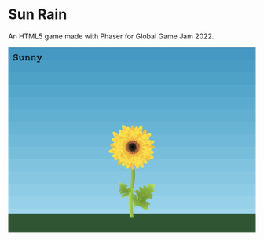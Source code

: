 # Sun Rain
An HTML5 game made with Phaser for Global Game Jam 2022.

![Screenshot](https://github.com/josephclaymiller/Sun-Rain/blob/main/Sun-Rain.png)
